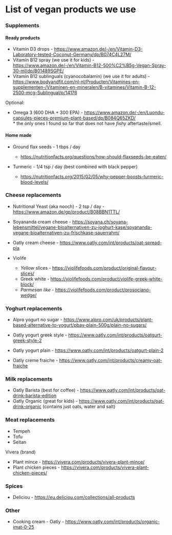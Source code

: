 # List of vegan products we use

### Supplements

#### Ready products

* Vitamin D3 drops - https://www.amazon.de/-/en/Vitamin-D3-Laboratory-tested-Coconut-Germany/dp/B074C4L27M/
* Vitamin B12 spray (we use it for kids) - https://www.amazon.de/-/en/Vitamin-B12-500%C2%B5g-Vegan-Spray-30-ml/dp/B01489SGPE/
* Vitamin B12 sublinguals (cyanocobalamin) (we use it for adults) - https://www.bodyandfit.com/nl-nl/Producten/Vitamines-en-supplementen-/Vitaminen-en-mineralen/B-vitamines/Vitamin-B-12-2500-mcg-Sublingual/p/14176 

Optional:

* Omega 3 (600 DHA + 300 EPA) -  https://www.amazon.de/-/en/Luondu-capsules-pieces-premium-plant-based/dp/B084Q65ZKD/
  <br>* the only ones I found so far that does not have _fishy_ aftertaste/smell.
  
#### Home made

* Ground flax seeds - 1 tbps / day
  <br> 
  - https://nutritionfacts.org/questions/how-should-flaxseeds-be-eaten/
    
* Turmeric - 1/4 tsp / day (best combined with black pepper)
  <br>
  - https://nutritionfacts.org/2015/02/05/why-pepper-boosts-turmeric-blood-levels/

### Cheese replacements

* Nutritional Yeast (aka nooch) - 2 tsp / day - https://www.amazon.de/gp/product/B08BBN1TTL/

* Soyananda cream cheese - https://soyana.ch/soyana-lebensmittel/vegane-bioalternativen-zu-joghurt-kase/soyananda-vegane-bioalternativen-zu-frischkase-sauerrahm/
* Oatly cream cheese - https://www.oatly.com/int/products/oat-spread-pla
  
* Violife 
  - _Yellow_ slices - https://violifefoods.com/product/original-flavour-slices/
  - Greek white - https://violifefoods.com/product/violife-greek-white-block/
  - _Parmesan like_ - https://violifefoods.com/product/prosociano-wedge/

### Yoghurt replacements

* Alpro yogurt no sugar - https://www.alpro.com/uk/products/plant-based-alternative-to-yogurt/pbay-plain-500g/plain-no-sugars/
* Oatly yogurt greek style - https://www.oatly.com/int/products/oatgurt-greek-style-2
* Oatly yogurt plain - https://www.oatly.com/int/products/oatgurt-plain-2

* Oatly creme fraiche - https://www.oatly.com/int/products/creamy-oat-fraiche

### Milk replacements

* Oatly Barista (best for coffee) - https://www.oatly.com/int/products/oat-drink-barista-edition
* Oatly Organic (great for kids) -  https://www.oatly.com/int/products/oat-drink-organic (contains just oats, water and salt)

### Meat replacements

* Tempeh
* Tofu
* Seitan
  
Vivera (brand)
- Plant mince - https://vivera.com/products/vivera-plant-mince/
- Plant chicken pieces - https://vivera.com/products/vivera-plant-chicken-pieces/

### Spices 

* Deliciou - https://eu.deliciou.com/collections/all-products

### Other

* Cooking cream - Oatly - https://www.oatly.com/int/products/organic-imat-0-25


